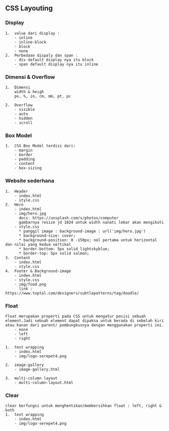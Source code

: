 ## CSS Layouting

### Display

    1.  value dari display :
        - inline
        - inline-block
        - block
        - none
    2.  Perbedaan dispaly dan span :
        - div default display nya itu block
        - span default display nya itu inline

### Dimensi & Overflow

    1.  Dimensi
        width & heigh
        px, %, in, cm, mm, pt, pc

    2.  Overflow
        - visible
        - auto
        - hidden
        - scroll

### Box Model

    1.  CSS Box Model terdisi dari:
        - margin
        - border
        - padding
        - content
        - box-sizing

### Website sederhana

    1.  Header
        - index.html
        - style.css
    2.  Hero
        - index.html
        - img/hero.jpg
          docs: https://unsplash.com/s/photos/computer
          gambarnya resize jd 1024 untuk width nanati lebar akan mengikuti
        - style.css
          * panggil image : background-image : url('img/hero.jpg')
          * background-size: cover;
          * background-position: 0 -150px; nol pertama untuk horizontal dan nilai yang kedua vertikal
          * border-bottom: 5px solid lightskyblue;
          * border-top: 5px solid salmon;
    3.  Content
        - index.html
        - style.css
    4.  Footer & Background-image
        - index.html
        - style.css
        - img/food.png
          link : https://www.toptal.com/designers/subtlepatterns/tag/doodle/

### Float

    Float merupakan properti pada CSS untuk mengatur posisi sebuah element.Jadi sebuah element dapat dipaksa untuk berada di sebelah kiri atau kanan dari parent/ pembungkusnya dengan menggunakan properti ini.
        - none
        - left
        - right

    1.  text wrapping
        - index.html
        - img/logo-serepet4.png

    2.  image-gallery
        - image-gallery.html

    3.  multi-column layout
        - multi-column-layout.html

### Clear

    clear berfungsi untuk menghentikan/membersihkan float : left, right & both
    1.  text wrapping
        - index.html
        - img/logo-serepet4.png
